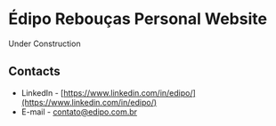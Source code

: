 # Édipo Rebouças Personal Website

Under Construction

## Contacts

- LinkedIn - [https://www.linkedin.com/in/edipo/](https://www.linkedin.com/in/edipo/)
- E-mail - [contato@edipo.com.br](mailto://contato@edipo.com.br)

